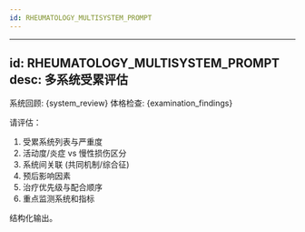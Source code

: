 ```yaml
---
id: RHEUMATOLOGY_MULTISYSTEM_PROMPT
---
```

---
id: RHEUMATOLOGY_MULTISYSTEM_PROMPT
desc: 多系统受累评估
---
系统回顾: {system_review}
体格检查: {examination_findings}

请评估：
1. 受累系统列表与严重度
2. 活动度/炎症 vs 慢性损伤区分
3. 系统间关联 (共同机制/综合征)
4. 预后影响因素
5. 治疗优先级与配合顺序
6. 重点监测系统和指标

结构化输出。
